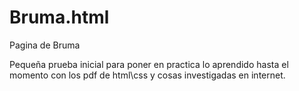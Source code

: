 # Bruma.html
Pagina de Bruma

Pequeña prueba inicial para poner en practica lo aprendido hasta el momento con los pdf de html\css
y cosas investigadas en internet. 
